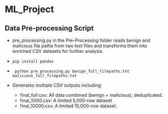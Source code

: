 # ML_Project

## Data Pre-processing Script
* pre_processing.py in the Pre-Processing folder reads benign and malicious file paths from two text files and transforms them into enriched CSV datasets for further analysis.
  
* `pip install pandas`
* ` python pre_processing.py benign_full_filepaths.txt malicious_full_filepaths.txt`

* Generates multiple CSV outputs including:
	 * final_full.csv: All data combined (benign + malicious), deduplicated.
	* final_5000.csv: A limited 5,000-row dataset
	* final_10000.csv: A limited 10,000-row dataset.

